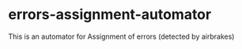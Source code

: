 # errors-assignment-automator
This is an automator for Assignment of errors (detected by airbrakes) 
